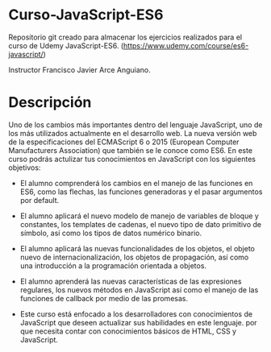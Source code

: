 # Curso-JavaScript-ES6

Repositorio git creado para almacenar los ejercicios realizados para el curso de Udemy JavaScript-ES6. 
(https://www.udemy.com/course/es6-javascript/)

Instructor Francisco Javier Arce Anguiano.

# Descripción

Uno de los cambios más importantes dentro del lenguaje JavaScript, uno de los más utilizados actualmente en el desarrollo web. La nueva versión web de la especificaciones del ECMAScript 6 o 2015 (European Computer Manufacturers Association) que también se le conoce como ES6. En este curso podrás actulizar tus conocimientos en JavaScript con los siguientes objetivos:

* El alumno comprenderá los cambios en el manejo de las funciones en ES6, como las flechas, las funciones generadoras y el pasar argumentos por default.

* El alumno aplicará el nuevo modelo de manejo de variables de bloque y constantes, los templates de cadenas, el nuevo tipo de dato primitivo de símbolo, así como los   tipos de datos numérico binario.

* El alumno aplicará las nuevas funcionalidades de los objetos, el objeto nuevo de internacionalización, los objetos de propagación, así como una introducción a la       programación orientada a objetos.

* El alumno aprenderá las nuevas características de las expresiones regulares, los nuevos métodos en JavaScript así como el manejo de las funciones de callback por       medio de las promesas.

* Este curso está enfocado a los desarrolladores con conocimientos de JavaScript que deseen actualizar sus habilidades en este lenguaje. por que necesita contar con     conocimientos básicos de HTML, CSS y JavaScript.

